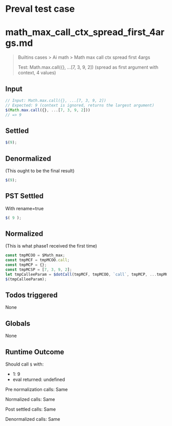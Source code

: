 # Preval test case

# math_max_call_ctx_spread_first_4args.md

> Builtins cases > Ai math > Math max call ctx spread first 4args
>
> Test: Math.max.call({}, ...[7, 3, 9, 2]) (spread as first argument with context, 4 values)

## Input

`````js filename=intro
// Input: Math.max.call({}, ...[7, 3, 9, 2])
// Expected: 9 (context is ignored, returns the largest argument)
$(Math.max.call({}, ...[7, 3, 9, 2]))
// => 9
`````


## Settled


`````js filename=intro
$(9);
`````


## Denormalized
(This ought to be the final result)

`````js filename=intro
$(9);
`````


## PST Settled
With rename=true

`````js filename=intro
$( 9 );
`````


## Normalized
(This is what phase1 received the first time)

`````js filename=intro
const tmpMCOO = $Math_max;
const tmpMCF = tmpMCOO.call;
const tmpMCP = {};
const tmpMCSP = [7, 3, 9, 2];
let tmpCalleeParam = $dotCall(tmpMCF, tmpMCOO, `call`, tmpMCP, ...tmpMCSP);
$(tmpCalleeParam);
`````


## Todos triggered


None


## Globals


None


## Runtime Outcome


Should call `$` with:
 - 1: 9
 - eval returned: undefined

Pre normalization calls: Same

Normalized calls: Same

Post settled calls: Same

Denormalized calls: Same
